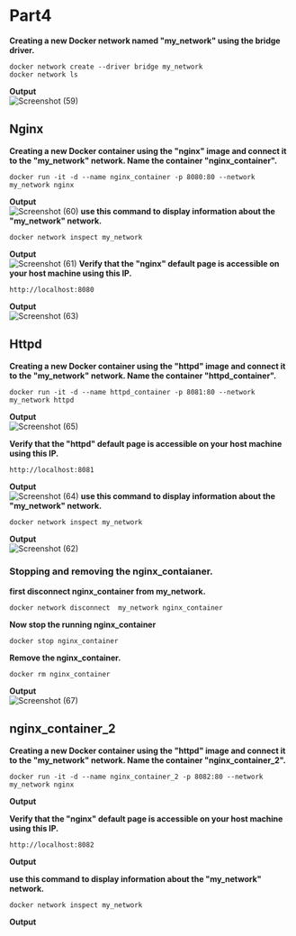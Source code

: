# Part4
**Creating a new Docker network named "my_network" using the bridge driver.**
```
docker network create --driver bridge my_network
docker network ls
```
**Output**<br />
![Screenshot (59)](https://user-images.githubusercontent.com/65711565/227738562-cb2bae42-a098-41ac-8f75-5359ebac4b8b.png)
## Nginx 
**Creating a new Docker container using the "nginx" image and connect it to the "my_network" network. Name the container "nginx_container".**
```
docker run -it -d --name nginx_container -p 8080:80 --network my_network nginx
```
**Output**<br />
![Screenshot (60)](https://user-images.githubusercontent.com/65711565/227738923-a32f7021-30a0-4a0f-8634-80910b6364ab.png)
**use this command to display information about the "my_network" network.**
```
docker network inspect my_network
```
**Output**<br />
![Screenshot (61)](https://user-images.githubusercontent.com/65711565/227739023-c066ec3f-5319-4f90-9794-2d528b0ad0fe.png)
**Verify that the "nginx" default page is accessible on your host machine using this IP.**
```
http://localhost:8080
```
**Output**<br />
![Screenshot (63)](https://user-images.githubusercontent.com/65711565/227739924-fa5e6fee-7f0c-4b30-a4cf-952ecaf97d72.png)

## Httpd
**Creating a new Docker container using the "httpd" image and connect it to the "my_network" network. Name the container "httpd_container".**
```
docker run -it -d --name httpd_container -p 8081:80 --network my_network httpd
```
**Output**<br />
![Screenshot (65)](https://user-images.githubusercontent.com/65711565/227740038-ee678be0-b9e9-4a35-9f0b-22a5069e3265.png)

**Verify that the "httpd" default page is accessible on your host machine using this IP.**
```
http://localhost:8081
```
**Output**<br />
![Screenshot (64)](https://user-images.githubusercontent.com/65711565/227739918-da8f1ef7-0d24-4418-81c5-1c40956989d7.png)
**use this command to display information about the "my_network" network.**
```
docker network inspect my_network
```
**Output**<br />
![Screenshot (62)](https://user-images.githubusercontent.com/65711565/227739912-608b7bb7-3fa7-4811-b066-6901a7446d43.png)
### Stopping and removing the nginx_contaianer.
**first disconnect nginx_container from my_network.**
```
docker network disconnect  my_network nginx_container
```
**Now stop the running nginx_container**
```
docker stop nginx_container
```
**Remove the nginx_container.**
```
docker rm nginx_container
```
**Output**<br />
![Screenshot (67)](https://user-images.githubusercontent.com/65711565/227741166-d617af7d-c53c-4ae0-9d30-aa19ff070023.png)

## nginx_container_2
**Creating a new Docker container using the "httpd" image and connect it to the "my_network" network. Name the container "nginx_container_2".**
```
docker run -it -d --name nginx_container_2 -p 8082:80 --network my_network nginx
```
**Output**<br />


**Verify that the "nginx" default page is accessible on your host machine using this IP.**
```
http://localhost:8082
```
**Output**<br />

**use this command to display information about the "my_network" network.**
```
docker network inspect my_network
```
**Output**<br />

